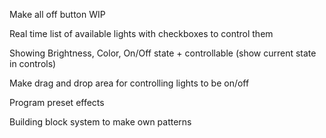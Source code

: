 Make all off button WIP

Real time list of available lights with checkboxes to control them 

Showing Brightness, Color, On/Off state + controllable (show current state in controls)

Make drag and drop area for controlling lights to be on/off

Program preset effects

Building block system to make own patterns